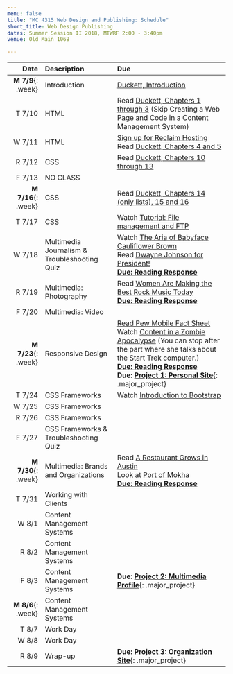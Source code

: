 ```yaml
---
menu: false
title: "MC 4315 Web Design and Publishing: Schedule"
short_title: Web Design Publishing
dates: Summer Session II 2018, MTWRF 2:00 - 3:40pm
venue: Old Main 106B

---
```


Date | Description | Due
---: | :----------- | :---
__M  7/9__{: .week} | Introduction | [Duckett, Introduction](https://ebookcentral-proquest-com.libproxy.txstate.edu/lib/txstate/detail.action?docID=817871)
T 7/10 | HTML | Read [Duckett, Chapters 1 through 3](https://ebookcentral-proquest-com.libproxy.txstate.edu/lib/txstate/detail.action?docID=817871) (Skip Creating a Web Page and Code in a Content Management System)
W 7/11 | HTML | [Sign up for Reclaim Hosting](/resources/instructions_reclaim_hosting.html) <br /> Read [Duckett, Chapters 4 and 5](https://ebookcentral-proquest-com.libproxy.txstate.edu/lib/txstate/detail.action?docID=817871) <!-- NEXT TIME ADD CHAPTER * -->
R 7/12 | CSS | Read [Duckett, Chapters 10 through 13](https://ebookcentral-proquest-com.libproxy.txstate.edu/lib/txstate/detail.action?docID=817871)
F 7/13 | NO CLASS |
__M 7/16__{: .week} | CSS | Read [Duckett, Chapters 14 (only lists), 15 and 16](https://ebookcentral-proquest-com.libproxy.txstate.edu/lib/txstate/detail.action?docID=817871)
T 7/17 | CSS | Watch [Tutorial: File management and FTP](https://www.youtube.com/watch?v=IAa-iFZuat8)
W 7/18 | Multimedia Journalism &amp; <br /> Troubleshooting Quiz | Watch [The Aria of Babyface Cauliflower Brown](https://www.youtube.com/watch?v=ULhejU7K7DQ) <br /> Read [Dwayne Johnson for President!](https://www.gq.com/story/dwayne-johnson-for-president-cover?src=longreads) <br />__[Due: Reading Response](/assignments/general/reading_response_short.html)__
R 7/19 | Multimedia: Photography | Read [Women Are Making the Best Rock Music Today](https://www.nytimes.com/interactive/2017/09/05/arts/music/25-women-making-best-rock-music-today.html#snail-mail-quote) <br />__[Due: Reading Response](/assignments/general/reading_response_short.html)__
F 7/20 | Multimedia: Video |
__M 7/23__{: .week} | Responsive Design | [Read Pew Mobile Fact Sheet](http://www.pewinternet.org/fact-sheet/mobile/) <br /> Watch [Content in a Zombie Apocalypse](https://vimeo.com/167935340) (You can stop after the part where she talks about the Start Trek computer.) <br />__[Due: Reading Response](/assignments/general/reading_response_short.html)__ <br /> __Due: [Project 1: Personal Site](/assignments/web_design_publishing/web_design_publishing_personal_site.html)__{: .major_project}
T 7/24 | CSS Frameworks | Watch [Introduction to Bootstrap](https://www.youtube.com/watch?v=-cX3IQA0-p4)
W 7/25 | CSS Frameworks |
R 7/26 | CSS Frameworks |
F 7/27 | CSS Frameworks &amp; <br /> Troubleshooting Quiz |
__M 7/30__{: .week} | Multimedia: Brands and Organizations | Read [A Restaurant Grows in Austin](https://paidpost.nytimes.com/hennessy/a-restaurant-grows-in-austin.html) <br /> Look at [Port of Mokha](http://www.portofmokha.com) <br />__[Due: Reading Response](/assignments/general/reading_response_short.html)__
T 7/31 | Working with Clients |
W 8/1 | Content Management Systems |
R 8/2 | Content Management Systems |
F 8/3 | Content Management Systems | __Due: [Project 2: Multimedia Profile](/assignments/web_design_publishing/web_design_publishing_multimedia_profile.html)__{: .major_project}
__M 8/6__{: .week} | Content Management Systems |
T 8/7 | Work Day |
W 8/8 | Work Day |
R 8/9 | Wrap-up | __Due: [Project 3: Organization Site](/assignments/web_design_publishing/web_design_publishing_organization_site.html)__{: .major_project}

